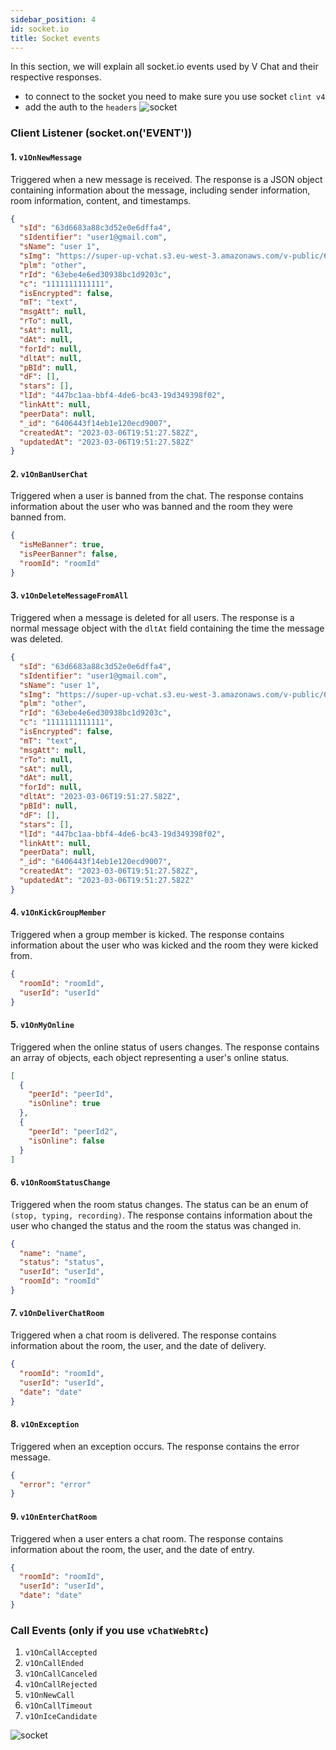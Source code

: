 ```yaml
---
sidebar_position: 4
id: socket.io
title: Socket events
---
```


In this section, we will explain all socket.io events used by V Chat and their respective responses.

- to connect to the socket you need to make sure you use socket `clint v4`
- add the auth to the `headers`
![socket](./img/socket_headers.png)

  
### Client Listener (socket.on('EVENT'))

#### 1. `v1OnNewMessage`

Triggered when a new message is received. The response is a JSON object containing information about the message, including sender information, room information, content, and timestamps.
```json
{
  "sId": "63d6683a88c3d52e0e6dffa4",
  "sIdentifier": "user1@gmail.com",
  "sName": "user 1",
  "sImg": "https://super-up-vchat.s3.eu-west-3.amazonaws.com/v-public/63d6683a88c3d52e0e6dffa4/pic100-063399d5-1dfb-4751-b392-59d3c0a4b5c0.jpg",
  "plm": "other",
  "rId": "63ebe4e6ed30938bc1d9203c",
  "c": "1111111111111",
  "isEncrypted": false,
  "mT": "text",
  "msgAtt": null,
  "rTo": null,
  "sAt": null,
  "dAt": null,
  "forId": null,
  "dltAt": null,
  "pBId": null,
  "dF": [],
  "stars": [],
  "lId": "447bc1aa-bbf4-4de6-bc43-19d349398f02",
  "linkAtt": null,
  "peerData": null,
  "_id": "6406443f14eb1e120ecd9007",
  "createdAt": "2023-03-06T19:51:27.582Z",
  "updatedAt": "2023-03-06T19:51:27.582Z"
}
```
#### 2. `v1OnBanUserChat`

Triggered when a user is banned from the chat. The response contains information about the user who was banned and the room they were banned from.

```json
{
  "isMeBanner": true,
  "isPeerBanner": false,
  "roomId": "roomId"
}
```

#### 3. `v1OnDeleteMessageFromAll`

Triggered when a message is deleted for all users. The response is a normal message object with the `dltAt` field containing the time the message was deleted.
```json
{
  "sId": "63d6683a88c3d52e0e6dffa4",
  "sIdentifier": "user1@gmail.com",
  "sName": "user 1",
  "sImg": "https://super-up-vchat.s3.eu-west-3.amazonaws.com/v-public/63d6683a88c3d52e0e6dffa4/pic100-063399d5-1dfb-4751-b392-59d3c0a4b5c0.jpg",
  "plm": "other",
  "rId": "63ebe4e6ed30938bc1d9203c",
  "c": "1111111111111",
  "isEncrypted": false,
  "mT": "text",
  "msgAtt": null,
  "rTo": null,
  "sAt": null,
  "dAt": null,
  "forId": null,
  "dltAt": "2023-03-06T19:51:27.582Z",
  "pBId": null,
  "dF": [],
  "stars": [],
  "lId": "447bc1aa-bbf4-4de6-bc43-19d349398f02",
  "linkAtt": null,
  "peerData": null,
  "_id": "6406443f14eb1e120ecd9007",
  "createdAt": "2023-03-06T19:51:27.582Z",
  "updatedAt": "2023-03-06T19:51:27.582Z"
}
```
#### 4. `v1OnKickGroupMember`

Triggered when a group member is kicked. The response contains information about the user who was kicked and the room they were kicked from.

```json
{
  "roomId": "roomId",
  "userId": "userId"
}
```

#### 5. `v1OnMyOnline`

Triggered when the online status of users changes. The response contains an array of objects, each object representing a user's online status.

```json
[
  {
    "peerId": "peerId",
    "isOnline": true
  },
  {
    "peerId": "peerId2",
    "isOnline": false
  }
]
```

#### 6. `v1OnRoomStatusChange`

Triggered when the room status changes. The status can be an enum of `(stop, typing, recording)`. The response contains information about the user who changed the status and the room the status was changed in.

```json
{
  "name": "name",
  "status": "status",
  "userId": "userId",
  "roomId": "roomId"
}
```

#### 7. `v1OnDeliverChatRoom`

Triggered when a chat room is delivered. The response contains information about the room, the user, and the date of delivery.

```json
{
  "roomId": "roomId",
  "userId": "userId",
  "date": "date"
}
```

#### 8. `v1OnException`

Triggered when an exception occurs. The response contains the error message.

```json
{
  "error": "error"
}
```

#### 9. `v1OnEnterChatRoom`

Triggered when a user enters a chat room. The response contains information about the room, the user, and the date of entry.

```json
{
  "roomId": "roomId",
  "userId": "userId",
  "date": "date"
}
```

### Call Events (only if you use `vChatWebRtc`)

1. `v1OnCallAccepted`
2. `v1OnCallEnded`
3. `v1OnCallCanceled`
4. `v1OnCallRejected`
5. `v1OnNewCall`
6. `v1OnCallTimeout`
7. `v1OnIceCandidate`

![socket](./img/socket_events.png)